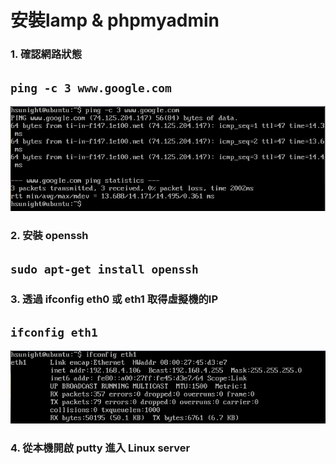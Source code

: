 # **安裝lamp & phpmyadmin**


### 1. 確認網路狀態

## ```ping -c 3 www.google.com```
![](img/p1_1.png)

### 2. 安裝 openssh

## ```sudo apt-get install openssh```

### 3. 透過 ifconfig eth0 或 eth1 取得虛擬機的IP

## ```ifconfig eth1```
![](img/p1_2.png)

### 4. 從本機開啟 putty 進入 Linux server



